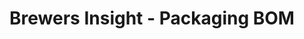 ---
title: Brewers Insight - Packaging BOM
description: The Packaging Bill of Materials (BOM) method helps organize and manage material costs efficiently by grouping materials into reusable collections. In brewing, for example, a 12-pack of beer consists of multiple components such as lids, cans, labels, and boxes. By consolidating these into a BOM, brewers can avoid the repetitive task of calculating the individual cost of each material every time they produce a batch. This not only simplifies cost management but also improves production efficiency and planning.
image1: "https://arweave.net/gwYO_wRA7bOgyh3-3w_u2KxeTj4brmLuB4sT9P3FVjQ"
tech: Brewer's Insight is a browser application developed using Angular and ASP.NET Core and is hosted on Azure infastructure.
image2: "https://arweave.net/JyQVLx9evQt0h4OL_k1qpB57FetkxNXNQiRUKdmm4qo"
challenges: The greatest challenge I faced while developing the Packaging BOM and Finished Goods feature was transitioning from the old packaging system to the new one. Previously, brewers had to manually enter each packaging material individually. Unfortunately, the update to the Packaging BOM caused cascading changes throughout the entire application, as reports and other features were reliant on the older system. This experience taught me the importance of considering the broader system impact before implementing new features.
image3: "https://arweave.net/c5p8OMAW-sbNoP-yLW6HsWG9SI_JzU4Ai5CAcBr92hk"
technologies:
  - name: "Angular"
    image: "https://arweave.net/cEKMXNRVQelD16HFG_O7dgDAY_3L_8TaGkH7S2Y9RkI"
  - name: "Azure"
    image: "https://arweave.net/KzQTH9Ad-q3SFIjiY81KS5n7wvjFv7_2AczU0Ol9IT4"
  - name: "Typescript"
    image: "https://arweave.net/RZ97XLLlv_LzMyy5zV0f_zEB6XajCZAarLA1QlCiiEA"
  - name: "C#"
    image: "https://arweave.net/YgsGFbjkXXZX3UFfi3xjjQHaetX33qlobHwMTai83s4"
  - name: "Digital Ocean"
    image: "https://arweave.net/_RdXbJkbuM5lMfvEBMNqy2Fy1981W3UQMZv5hg9kbog"
  - name: "MSSQL"
    image: "https://arweave.net/VvSD0vuK-fQeifHqTZZLVQAAz9cKNmQ-tZOb53k1zg4"
  - name: "Azure Active Directory"
    image: "https://arweave.net/IiV7wYL8uimmRi-4QyT9VwNAvqk2MDk_w5aYWN_x9o0"
  - name: ".NET Core"
    image: "https://arweave.net/2OEbRffInEVfcLN1TzntSs5C0do2b-EMnqjm2sT365s"
URL: "https://app.brewersinsight.com/"
ENSURL: ""
githubURL: ""
startDate: 2023-07-30T12:13:10.205Z
endDate: 2023-07-30T12:13:10.205Z
status: complete
keywords: BrewersInsight, Brewer's Insight, Finished Goods, Packaging BOM, Bill of Materials, BOM system, beer packaging BOM, brewery production efficiency, packaging materials cost management, angular browser application, ASP.NET Core brewing app, Azure hosted brewery software, brewing production planning, brewery software packaging, digital ocean brewery app
---